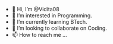 - 👋 Hi, I’m @Vidita08
- 👀 I’m interested in Programming.
- 🌱 I’m currently learning BTech.
- 💞️ I’m looking to collaborate on Coding.
- 📫 How to reach me ...

<!---
Vidita08/Vidita08 is a ✨ special ✨ repository because its `README.md` (this file) appears on your GitHub profile.
You can click the Preview link to take a look at your changes.
--->
